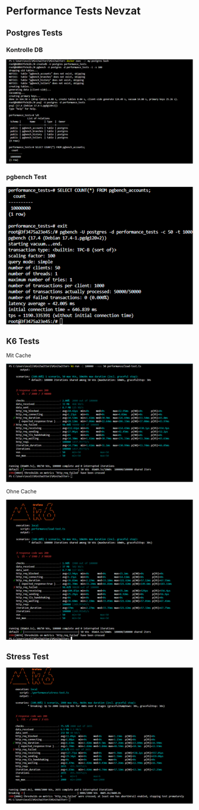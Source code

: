 # Performance Tests Nevzat
## Postgres Tests
### Kontrolle DB

![alt text](./Bilder/DB_nevzat.png)

### pgbench Test

![alt text](./Bilder/pgbench_nevzat.png)


## K6 Tests

Mit Cache

![alt text](./Bilder/k6_mit_cache_nevzat.png)

Ohne Cache

![alt text](./Bilder/k6_ohne_cache_nevzat.png)

## Stress Test

![alt text](./Bilder/Stress_test_nevzat.png)